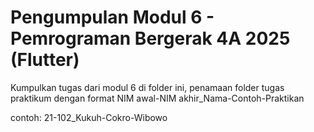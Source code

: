 # Pengumpulan Modul 6 - Pemrograman Bergerak 4A 2025 (Flutter)

Kumpulkan tugas dari modul 6 di folder ini, penamaan folder tugas praktikum dengan format NIM awal-NIM akhir_Nama-Contoh-Praktikan

contoh: 21-102_Kukuh-Cokro-Wibowo
